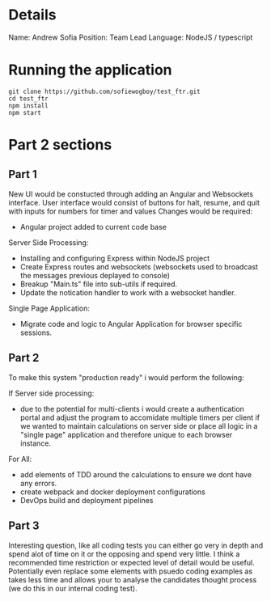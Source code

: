 # Details
Name: Andrew Sofia
Position: Team Lead
Language: NodeJS / typescript

# Running the application
```
git clone https://github.com/sofiewogboy/test_ftr.git
cd test_ftr
npm install
npm start 
```

# Part 2 sections

## Part 1

New UI would be constucted through adding an Angular and Websockets interface.
User interface would consist of buttons for halt, resume, and quit with inputs for numbers for timer and values
Changes would be required:

- Angular project added to current code base

Server Side Processing:
- Installing and configuring Express within NodeJS project
- Create Express routes and websockets (websockets used to broadcast the messages previous deplayed to console)
- Breakup "Main.ts" file into sub-utils if required. 
- Update the notication handler to work with a websocket handler.

Single Page Application:
- Migrate code and logic to Angular Application for browser specific sessions.

## Part 2

To make this system "production ready" i would perform the following:

If Server side processing: 
- due to the potential for multi-clients i would create a authentication portal and adjust the program to accomidate multiple timers per client if we wanted to maintain calculations on server side or place all logic in a "single page" application and therefore unique to each browser instance. 

For All:
- add elements of TDD around the calculations to ensure we dont have any errors. 
- create webpack and docker deployment configurations
- DevOps build and deployment pipelines

## Part 3

Interesting question, like all coding tests you can either go very in depth and spend alot of time on it or the opposing and spend very little. I think a recommended time restriction or expected level of detail would be useful. Potentially even replace some elements with psuedo coding examples as takes less time and allows your to analyse the candidates thought process (we do this in our internal coding test).
